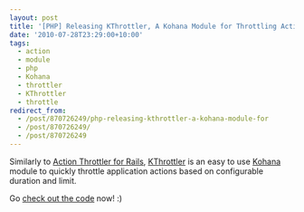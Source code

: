 ```yaml
---
layout: post
title: '[PHP] Releasing KThrottler, A Kohana Module for Throttling Actions'
date: '2010-07-28T23:29:00+10:00'
tags:
  - action
  - module
  - php
  - Kohana
  - throttler
  - KThrottler
  - throttle
redirect_from:
  - /post/870726249/php-releasing-kthrottler-a-kohana-module-for
  - /post/870726249/
  - /post/870726249
---
```


Similarly to [Action Throttler for Rails](/blog/2010-06-03-rails-releasing-action-throttler-a-rails-plugin/), [KThrottler](http://github.com/fredwu/kthrottler) is an easy to use [Kohana](http://kohanaframework.org/) module to quickly throttle application actions based on configurable duration and limit.

Go [check out the code](http://github.com/fredwu/kthrottler) now! :)
